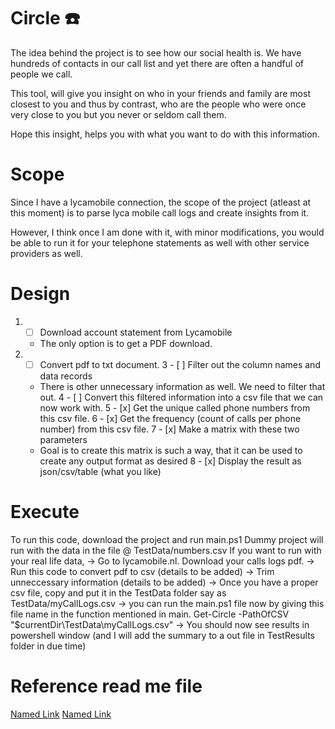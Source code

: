 # Circle :phone:

The idea behind the project is to see how our social health is. We have hundreds of contacts in our call list and yet there are often a handful of people we call.

This tool, will give you insight on who in your friends and family are most closest to you and thus by contrast, who are the people who were once very close to you but you never or seldom call them.

Hope this insight, helps you with what you want to do with this information. 

# Scope
Since I have a lycamobile connection, the scope of the project (atleast at this moment) is to parse lyca mobile call logs and create insights from it.

However, I think once I am done with it, with minor modifications, you would be able to run it for your telephone statements as well with other service providers as well.

# Design
1. - [ ] Download account statement from Lycamobile 
    * The only option is to get a PDF download.
2. - [ ] Convert pdf to txt document.
3 - [ ] Filter out the column names and data records 
    * There is other unnecessary information as well. We need to filter that out.
4 - [ ] Convert this filtered information into a csv file that we can now work with.
5 - [x] Get the unique called phone numbers from this csv file.
6 - [x] Get the frequency (count of calls per phone number) from this csv file.
7 - [x] Make a matrix with these two parameters 
    * Goal is to create this matrix is such a way, that it can be used to create any output format as desired
8 - [x] Display the result as json/csv/table (what you like)

# Execute 
To run this code, download the project and run main.ps1
Dummy project will run with the data in the file @ TestData/numbers.csv
If you want to run with your real life data, 
-> Go to lycamobile.nl. Download your calls logs pdf. 
-> Run this code to convert pdf to csv (details to be added)
-> Trim unneccessary information (details to be added)
-> Once you have a proper csv file, copy and put it in the TestData folder say as TestData/myCallLogs.csv
-> you can run the main.ps1 file now by giving this file name in the function mentioned in main.
    Get-Circle -PathOfCSV "$currentDir\TestData\myCallLogs.csv"
-> You should now see results in powershell window (and I will add the summary to a out file in TestResults folder in due time)

# Reference read me file
[Named Link](https://github.com/tchapi/markdown-cheatsheet/blob/master/README.md "Readme markdown-cheatsheet")
[Named Link](https://www.webfx.com/tools/emoji-cheat-sheet/ "emoji-cheat-sheet")



